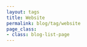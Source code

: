 ```yaml
---
layout: tags
title: Website
permalink: blog/tag/website
page_class:
- class: blog-list-page
---
```

